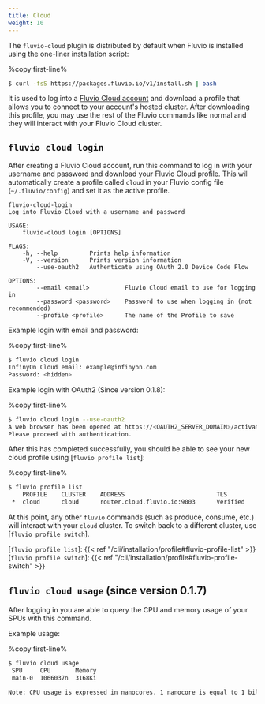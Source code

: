 ```yaml
---
title: Cloud
weight: 10
---
```


The `fluvio-cloud` plugin is distributed by default when Fluvio is installed
using the one-liner installation script:

%copy first-line%
```bash
$ curl -fsS https://packages.fluvio.io/v1/install.sh | bash
```

It is used to log into a [Fluvio Cloud account] and download a profile that
allows you to connect to your account's hosted cluster. After downloading
this profile, you may use the rest of the Fluvio commands like normal and
they will interact with your Fluvio Cloud cluster.

[Fluvio Cloud account]: https://cloud.fluvio.io/

## `fluvio cloud login`

After creating a Fluvio Cloud account, run this command to log in with your
username and password and download your Fluvio Cloud profile. This will
automatically create a profile called `cloud` in your Fluvio config file
(`~/.fluvio/config`) and set it as the active profile.

```
fluvio-cloud-login
Log into Fluvio Cloud with a username and password

USAGE:
    fluvio-cloud login [OPTIONS]

FLAGS:
    -h, --help         Prints help information
    -V, --version      Prints version information
        --use-oauth2   Authenticate using OAuth 2.0 Device Code Flow

OPTIONS:
        --email <email>          Fluvio Cloud email to use for logging in
        --password <password>    Password to use when logging in (not recommended)
        --profile <profile>      The name of the Profile to save
```

Example login with email and password:

%copy first-line%
```bash
$ fluvio cloud login
InfinyOn Cloud email: example@infinyon.com
Password: <hidden>
```

Example login with OAuth2 (Since version 0.1.8):

%copy first-line%
```bash
$ fluvio cloud login --use-oauth2
A web browser has been opened at https://<OAUTH2_SERVER_DOMAIN>/activate?user_code=<CODE>.
Please proceed with authentication.
```

After this has completed successfully, you should be able to see your new cloud
profile using [`fluvio profile list`]:

%copy first-line%
```bash
$ fluvio profile list
    PROFILE    CLUSTER    ADDRESS                          TLS
 *  cloud      cloud      router.cloud.fluvio.io:9003      Verified
```

At this point, any other `fluvio` commands (such as produce, consume, etc.) will
interact with your `cloud` cluster. To switch back to a different cluster, use
[`fluvio profile switch`].

[`fluvio profile list`]: {{< ref "/cli/installation/profile#fluvio-profile-list" >}}
[`fluvio profile switch`]: {{< ref "/cli/installation/profile#fluvio-profile-switch" >}}


## `fluvio cloud usage` (since version 0.1.7)

After logging in you are able to query the CPU and memory usage of your SPUs with this command.

Example usage:

%copy first-line%
```bash
$ fluvio cloud usage 
 SPU     CPU       Memory 
 main-0  1066037n  3168Ki 

Note: CPU usage is expressed in nanocores. 1 nanocore is equal to 1 billionth of 1 core.
```